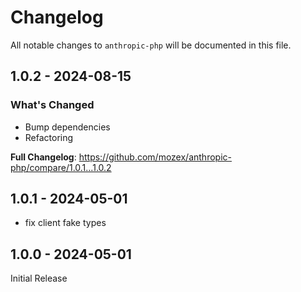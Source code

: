 # Changelog

All notable changes to `anthropic-php` will be documented in this file.

## 1.0.2 - 2024-08-15

### What's Changed

* Bump dependencies
* Refactoring

**Full Changelog**: https://github.com/mozex/anthropic-php/compare/1.0.1...1.0.2

## 1.0.1 - 2024-05-01

- fix client fake types

## 1.0.0 - 2024-05-01

Initial Release
